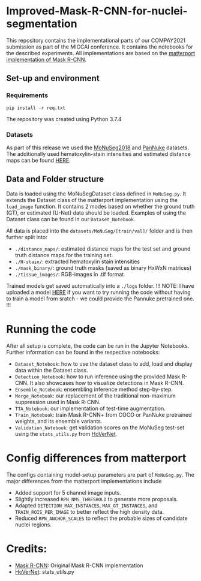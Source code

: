 # Improved-Mask-R-CNN-for-nuclei-segmentation

This repository contains the implementational parts of our COMPAY2021 submission as part of the MICCAI conference. It contains the notebooks for the described experiments. All implementations are based on the [matterport implementation of Mask R-CNN](https://github.com/matterport/Mask_RCNN). 

## Set-up and environment
### Requirements
```
pip install -r req.txt
```
The repository was created using Python 3.7.4

### Datasets
As part of this release we used the [MoNuSeg2018](https://monuseg.grand-challenge.org/) and [PanNuke](https://jgamper.github.io/PanNukeDataset/) datasets.
The additionally used hematoxylin-stain intensities and estimated distance maps can be found [HERE](https://drive.google.com/drive/folders/1cgSOSYvNPFOZrbUjbIYc00SB4wuKT2ZF?usp=sharing).

## Data and Folder structure
Data is loaded using the MoNuSegDataset class defined in `MoNuSeg.py`. It extends the Dataset class of the matterport implementation using the `load_image` function. It contains 2 modes based on whether the ground truth (GT), or estimated (U-Net) data should be loaded. Examples of using the Dataset class can be found in our `Dataset_Notebook`.


All data is placed into the `datasets/MoNuSeg/[train/val]/` folder and is then further split into:
- `./distance_maps/`: estimated distance maps for the test set and ground truth distance maps for the training set.
- `./H-stain/`: extracted hematoxylin stain intensities
- `./mask_binary/`: ground truth masks (saved as binary HxWxN matrices)
- `./tissue_images/`: RGB-images in .tif format

Trained models get saved automatically into a `./logs` folder. 
!!! NOTE: I have uploaded a model [HERE](https://drive.google.com/file/d/1YkDKZVB4t08qNL4ioAb_vncfljHcITTP/view?usp=sharing) if you want to try running the code without having to train a model from sratch - we could provide the Pannuke pretrained one. !!!


# Running the code

After all setup is complete, the code can be run in the Jupyter Notebooks. Further information can be found in the respective notebooks:
- `Dataset_Notebook`: how to use the dataset class to add, load and display data within the Dataset class.
- `Detection_Notebook`: how to run inference using the provided Mask R-CNN. It also showcases how to visualize detections in Mask R-CNN.
- `Ensemble_Notebook`: ensembling inference method step-by-step.
- `Merge_Notebook`: our replacement of the traditional non-maximum suppression used in Mask R-CNN.
- `TTA_Notebook`: our implementation of test-time augmentation.
- `Train_Notebook`: train Mask R-CNN+ from COCO or PanNuke pretrained weights, and its ensemble variants.
- `Validation_Notebook`: get validation scores on the MoNuSeg test-set using the `stats_utils.py` from [HoVerNet](https://github.com/vqdang/hover_net).

# Config differences from matterport
The configs containing model-setup parameters are part of `MoNuSeg.py`. The major differences from the matterport implementations include
- Added support for 5 channel image inputs.
- Slightly increased `RPN_NMS_THRESHOLD` to generate more proposals.
- Adapted `DETECTION_MAX_INSTANCES`, `MAX_GT_INSTANCES`, and `TRAIN_ROIS_PER_IMAGE` to better reflect the high density data.
- Reduced `RPN_ANCHOR_SCALES` to reflect the probable sizes of candidate nuclei regions.

# Credits: 
- [Mask R-CNN](https://github.com/matterport/Mask_RCNN): Original Mask R-CNN implementation
- [HoVerNet](https://github.com/vqdang/hover_net): stats_utils.py

